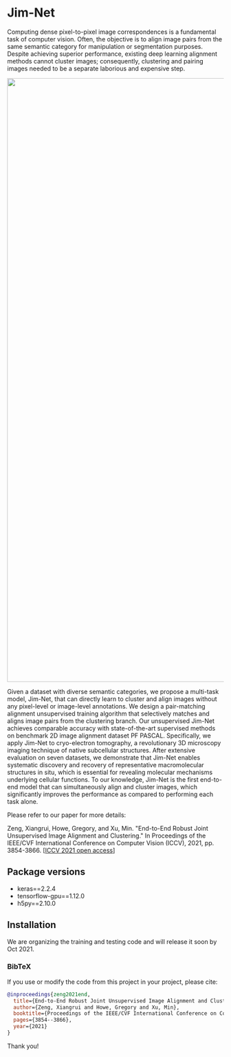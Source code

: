 # Jim-Net
Computing dense pixel-to-pixel image correspondences is a fundamental task of computer vision. Often, the objective is to align image pairs from the same semantic category for manipulation or segmentation purposes. Despite achieving superior performance, existing deep learning alignment methods cannot cluster images; consequently, clustering and pairing images needed to be a separate laborious and expensive step.

<p align="center">
<img src="https://user-images.githubusercontent.com/31047726/136886457-0f279bef-c9b8-44d7-ac30-67db3efeff28.png" width="1400">
</p>

Given a dataset with diverse semantic categories, we propose a multi-task model, Jim-Net, that can directly learn to cluster and align images without any pixel-level or image-level annotations. We design a pair-matching alignment unsupervised training algorithm that selectively matches and aligns image pairs from the clustering branch. Our unsupervised Jim-Net achieves comparable accuracy with state-of-the-art supervised methods on benchmark 2D image alignment dataset PF PASCAL. Specifically, we apply Jim-Net to cryo-electron tomography, a revolutionary 3D microscopy imaging technique of native subcellular structures. After extensive evaluation on seven datasets, we demonstrate that Jim-Net enables systematic discovery and recovery of representative macromolecular structures in situ, which is essential for revealing molecular mechanisms underlying cellular functions. To our knowledge, Jim-Net is the first end-to-end model that can simultaneously align and cluster images, which significantly improves the performance as compared to performing each task alone.


Please refer to our paper for more details:

Zeng, Xiangrui, Howe, Gregory, and Xu, Min. "End-to-End Robust Joint Unsupervised Image Alignment and Clustering." In Proceedings of the IEEE/CVF International Conference on Computer Vision (ICCV), 2021, pp. 3854-3866. [[ICCV 2021 open access](https://openaccess.thecvf.com/content/ICCV2021/html/Zeng_End-to-End_Robust_Joint_Unsupervised_Image_Alignment_and_Clustering_ICCV_2021_paper.html)]


## Package versions
* keras==2.2.4
* tensorflow-gpu==1.12.0
* h5py==2.10.0



## Installation 
We are organizing the training and testing code and will release it soon by Oct 2021.


### BibTeX

If you use or modify the code from this project in your project, please cite:
```bibtex
@inproceedings{zeng2021end,
  title={End-to-End Robust Joint Unsupervised Image Alignment and Clustering},
  author={Zeng, Xiangrui and Howe, Gregory and Xu, Min},
  booktitle={Proceedings of the IEEE/CVF International Conference on Computer Vision},
  pages={3854--3866},
  year={2021}
}
```
Thank you!

